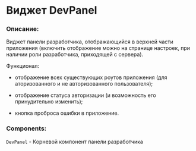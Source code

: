 # Виджет DevPanel

### Описание:

Виджет панели разработчика, отображающийся в верхней части приложения (включить отображение можно на странице настроек, при наличии роли разработчика, приходящей с сервера). 

Функционал:

- отображение всех существующих роутов приложения (для аторизованного и не авторизованного пользователя);

- отображение статуса авторизации (и возможность его принудительно изменить);

- кнопка проброса ошибки в приложение.

### Components:

`DevPanel` - Корневой компонент панели разработчика
